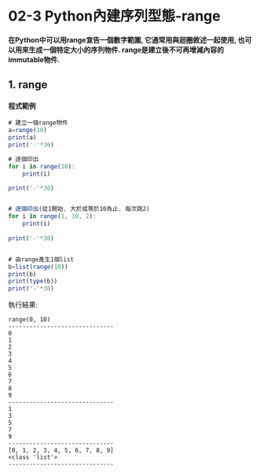 # 02-3 Python內建序列型態-range

#### 在Python中可以用range宣告一個數字範圍, 它通常用與迴圈敘述一起使用, 也可以用來生成一個特定大小的序列物件. range是建立後不可再增減內容的immutable物件.


## 1. range

#### 程式範例
```javascript
# 建立一個range物件
a=range(10)
print(a)
print('-'*30)

# 逐個印出
for i in range(10):
    print(i)

print('-'*30) 


# 逐個印出(從1開始, 大於或等於10為止, 每次跳2)
for i in range(1, 10, 2):
    print(i)
    
print('-'*30)  


# 由range產生1個list
b=list(range(10))
print(b)
print(type(b))
print('-'*30)   
```

執行結果:
```
range(0, 10)
------------------------------
0
1
2
3
4
5
6
7
8
9
------------------------------
1
3
5
7
9
------------------------------
[0, 1, 2, 3, 4, 5, 6, 7, 8, 9]
<class 'list'>
------------------------------
```
